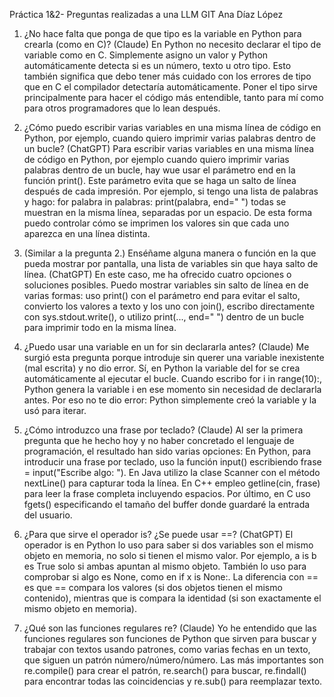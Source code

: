 Práctica 1&2- Preguntas realizadas a una LLM
GIT Ana Díaz López

1. ¿No hace falta que ponga de que tipo es la variable en Python para crearla (como en C)? (Claude)
En Python no necesito declarar el tipo de variable como en C. Simplemente asigno un valor y Python automáticamente detecta si es un número, texto u otro tipo. Esto también significa que debo tener más cuidado con los errores de tipo que en C el compilador detectaría automáticamente. Poner el tipo sirve principalmente para hacer el código más entendible, tanto para mí como para otros programadores que lo lean después.

2. ¿Cómo puedo escribir varias variables en una misma línea de código en Python, por ejemplo, cuando quiero imprimir varias palabras dentro de un bucle? (ChatGPT)
Para escribir varias variables en una misma línea de código en Python, por ejemplo cuando quiero imprimir varias palabras dentro de un bucle, hay wue usar el parámetro end en la función print(). Este parámetro evita que se haga un salto de línea después de cada impresión. Por ejemplo, si tengo una lista de palabras y hago:
  for palabra in palabras:
    print(palabra, end=" ")
todas se muestran en la misma línea, separadas por un espacio. De esta forma puedo controlar cómo se imprimen los valores sin que cada uno aparezca en una línea distinta.

3. (Similar a la pregunta 2.) Enséñame alguna manera o función en la que pueda mostrar por pantalla, una lista de variables sin que haya salto de línea. (ChatGPT)
En este caso, me ha ofrecido cuatro opciones o soluciones posibles. Puedo mostrar variables sin salto de línea en de varias formas: uso print() con el parámetro end para evitar el salto, convierto los valores a texto y los uno con join(), escribo directamente con sys.stdout.write(), o utilizo print(..., end=" ") dentro de un bucle para imprimir todo en la misma línea.

4. ¿Puedo usar una variable en un for sin declararla antes? (Claude)
Me surgió esta pregunta porque introduje sin querer una variable inexistente (mal escrita) y no dio error. Sí, en Python la variable del for se crea automáticamente al ejecutar el bucle. Cuando escribo for i in range(10):, Python genera la variable i en ese momento sin necesidad de declararla antes. Por eso no te dio error: Python simplemente creó la variable y la usó para iterar.

5. ¿Cómo introduzco una frase por teclado? (Claude)
Al ser la primera pregunta que he hecho hoy y no haber concretado el lenguaje de programación, el resultado han sido varias opciones: En Python, para introducir una frase por teclado, uso la función input() escribiendo frase = input("Escribe algo: "). En Java utilizo la clase Scanner con el método nextLine() para capturar toda la línea. En C++ empleo getline(cin, frase) para leer la frase completa incluyendo espacios. Por último, en C uso fgets() especificando el tamaño del buffer donde guardaré la entrada del usuario.

6. ¿Para que sirve el operador is? ¿Se puede usar ==? (ChatGPT)
El operador is en Python lo uso para saber si dos variables son el mismo objeto en memoria, no solo si tienen el mismo valor. Por ejemplo, a is b es True solo si ambas apuntan al mismo objeto. También lo uso para comprobar si algo es None, como en if x is None:.
La diferencia con == es que == compara los valores (si dos objetos tienen el mismo contenido), mientras que is compara la identidad (si son exactamente el mismo objeto en memoria).

7. ¿Qué son las funciones regulares re? (Claude)
Yo he entendido que las funciones regulares son funciones de Python que sirven para buscar y trabajar con textos usando patrones, como varias fechas en un texto, que siguen un patrón número/número/número. Las más importantes son re.compile() para crear el patrón, re.search() para buscar, re.findall() para encontrar todas las coincidencias y re.sub() para reemplazar texto.
